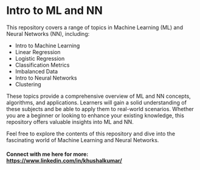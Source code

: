 # Intro to ML and NN

This repository covers a range of topics in Machine Learning (ML) and Neural Networks (NN), including:

- Intro to Machine Learning
- Linear Regression
- Logistic Regression
- Classification Metrics
- Imbalanced Data
- Intro to Neural Networks
- Clustering

These topics provide a comprehensive overview of ML and NN concepts, algorithms, and applications. Learners will gain a solid understanding of these subjects and be able to apply them to real-world scenarios. Whether you are a beginner or looking to enhance your existing knowledge, this repository offers valuable insights into ML and NN.

Feel free to explore the contents of this repository and dive into the fascinating world of Machine Learning and Neural Networks.

#### Connect with me here for more: https://www.linkedin.com/in/khushalkumar/

